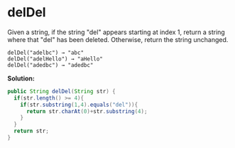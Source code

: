 # delDel

Given a string, if the string "del" appears starting at index 1, return a string where that "del" has been deleted. Otherwise, return the string unchanged.

```
delDel("adelbc") → "abc"
delDel("adelHello") → "aHello"
delDel("adedbc") → "adedbc"
```

**Solution:**

```java
public String delDel(String str) {
  if(str.length() >= 4){
    if(str.substring(1,4).equals("del")){
      return str.charAt(0)+str.substring(4);
    }
  }
  return str;
}
```